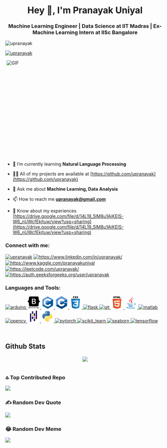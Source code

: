 <h1 align="center">Hey 👋, I'm Pranayak Uniyal</h1>
<h3 align="center">Machine Learning Engineer | Data Science at IIT Madras | Ex- Machine Learning Intern at IISc Bangalore</h3>

<p align="left"> <img src="https://komarev.com/ghpvc/?username=upranayak&label=Profile%20views&color=0e75b6&style=flat" alt="upranayak" /> </p>

<p align="left"> <a href="https://twitter.com/upranayak" target="blank"><img src="https://img.shields.io/twitter/follow/upranayak?logo=twitter&style=for-the-badge" alt="upranayak" /></a> </p>

<img align="right" alt="GIF" src="https://github.com/abhisheknaiidu/abhisheknaiidu/blob/master/code.gif?raw=true" width="500" height="320" />

- 🌱 I’m currently learning **Natural Language Processing**

- 👨‍💻 All of my projects are available at [https://github.com/upranayak](https://github.com/upranayak)

- 💬 Ask me about **Machine Learning, Data Analysis**

- 📫 How to reach me **upranayak@gmail.com**

- 📄 Know about my experiences [https://drive.google.com/file/d/14L19_5lM8u1AiKElS-W6_nUWcfEkjtuw/view?usp=sharing](https://drive.google.com/file/d/14L19_5lM8u1AiKElS-W6_nUWcfEkjtuw/view?usp=sharing)
<h3 align="left">Connect with me:</h3>
<p align="left">
<a href="https://twitter.com/upranayak" target="blank"><img align="center" src="https://raw.githubusercontent.com/rahuldkjain/github-profile-readme-generator/master/src/images/icons/Social/twitter.svg" alt="upranayak" height="30" width="40" /></a>
<a href="https://linkedin.com/in/https://www.linkedin.com/in/upranayak/" target="blank"><img align="center" src="https://raw.githubusercontent.com/rahuldkjain/github-profile-readme-generator/master/src/images/icons/Social/linked-in-alt.svg" alt="https://www.linkedin.com/in/upranayak/" height="30" width="40" /></a>
<a href="https://kaggle.com/https://www.kaggle.com/pranayakuniyal" target="blank"><img align="center" src="https://raw.githubusercontent.com/rahuldkjain/github-profile-readme-generator/master/src/images/icons/Social/kaggle.svg" alt="https://www.kaggle.com/pranayakuniyal" height="30" width="40" /></a>
<a href="https://www.leetcode.com/https://leetcode.com/upranayak/" target="blank"><img align="center" src="https://raw.githubusercontent.com/rahuldkjain/github-profile-readme-generator/master/src/images/icons/Social/leet-code.svg" alt="https://leetcode.com/upranayak/" height="30" width="40" /></a>
<a href="https://auth.geeksforgeeks.org/user/https://auth.geeksforgeeks.org/user/upranayak" target="blank"><img align="center" src="https://raw.githubusercontent.com/rahuldkjain/github-profile-readme-generator/master/src/images/icons/Social/geeks-for-geeks.svg" alt="https://auth.geeksforgeeks.org/user/upranayak" height="30" width="40" /></a>
</p>

<h3 align="left">Languages and Tools:</h3>
<p align="left"> <a href="https://www.arduino.cc/" target="_blank" rel="noreferrer"> <img src="https://cdn.worldvectorlogo.com/logos/arduino-1.svg" alt="arduino" width="40" height="40"/> </a> <a href="https://getbootstrap.com" target="_blank" rel="noreferrer"> <img src="https://raw.githubusercontent.com/devicons/devicon/master/icons/bootstrap/bootstrap-plain-wordmark.svg" alt="bootstrap" width="40" height="40"/> </a> <a href="https://www.cprogramming.com/" target="_blank" rel="noreferrer"> <img src="https://raw.githubusercontent.com/devicons/devicon/master/icons/c/c-original.svg" alt="c" width="40" height="40"/> </a> <a href="https://www.w3schools.com/cpp/" target="_blank" rel="noreferrer"> <img src="https://raw.githubusercontent.com/devicons/devicon/master/icons/cplusplus/cplusplus-original.svg" alt="cplusplus" width="40" height="40"/> </a> <a href="https://www.w3schools.com/css/" target="_blank" rel="noreferrer"> <img src="https://raw.githubusercontent.com/devicons/devicon/master/icons/css3/css3-original-wordmark.svg" alt="css3" width="40" height="40"/> </a> <a href="https://flask.palletsprojects.com/" target="_blank" rel="noreferrer"> <img src="https://www.vectorlogo.zone/logos/pocoo_flask/pocoo_flask-icon.svg" alt="flask" width="40" height="40"/> </a> <a href="https://git-scm.com/" target="_blank" rel="noreferrer"> <img src="https://www.vectorlogo.zone/logos/git-scm/git-scm-icon.svg" alt="git" width="40" height="40"/> </a> <a href="https://www.w3.org/html/" target="_blank" rel="noreferrer"> <img src="https://raw.githubusercontent.com/devicons/devicon/master/icons/html5/html5-original-wordmark.svg" alt="html5" width="40" height="40"/> </a> <a href="https://www.java.com" target="_blank" rel="noreferrer"> <img src="https://raw.githubusercontent.com/devicons/devicon/master/icons/java/java-original.svg" alt="java" width="40" height="40"/> </a> <a href="https://www.mathworks.com/" target="_blank" rel="noreferrer"> <img src="https://upload.wikimedia.org/wikipedia/commons/2/21/Matlab_Logo.png" alt="matlab" width="40" height="40"/> </a> <a href="https://opencv.org/" target="_blank" rel="noreferrer"> <img src="https://www.vectorlogo.zone/logos/opencv/opencv-icon.svg" alt="opencv" width="40" height="40"/> </a> <a href="https://pandas.pydata.org/" target="_blank" rel="noreferrer"> <img src="https://raw.githubusercontent.com/devicons/devicon/2ae2a900d2f041da66e950e4d48052658d850630/icons/pandas/pandas-original.svg" alt="pandas" width="40" height="40"/> </a> <a href="https://www.python.org" target="_blank" rel="noreferrer"> <img src="https://raw.githubusercontent.com/devicons/devicon/master/icons/python/python-original.svg" alt="python" width="40" height="40"/> </a> <a href="https://pytorch.org/" target="_blank" rel="noreferrer"> <img src="https://www.vectorlogo.zone/logos/pytorch/pytorch-icon.svg" alt="pytorch" width="40" height="40"/> </a> <a href="https://scikit-learn.org/" target="_blank" rel="noreferrer"> <img src="https://upload.wikimedia.org/wikipedia/commons/0/05/Scikit_learn_logo_small.svg" alt="scikit_learn" width="40" height="40"/> </a> <a href="https://seaborn.pydata.org/" target="_blank" rel="noreferrer"> <img src="https://seaborn.pydata.org/_images/logo-mark-lightbg.svg" alt="seaborn" width="40" height="40"/> </a> <a href="https://www.tensorflow.org" target="_blank" rel="noreferrer"> <img src="https://www.vectorlogo.zone/logos/tensorflow/tensorflow-icon.svg" alt="tensorflow" width="40" height="40"/> </a> </p>

<br>  


## Github Stats  
<div align="center"><img src="https://github-readme-stats.vercel.app/api?username=upranayak&show_icons=true&count_private=true&hide_border=true" align="center" /></div>  

</br> 

### 🔝 Top Contributed Repo
![](https://github-contributor-stats.vercel.app/api?username=upranayak&limit=5&theme=dark&combine_all_yearly_contributions=true)

### ✍️ Random Dev Quote
![](https://quotes-github-readme.vercel.app/api?type=horizontal&theme=radical)

### 😂 Random Dev Meme
<img src="https://codinginfinite.com/wp-content/uploads/2019/05/documentation-where-were-going-we-dont-need-documentation.jpg" width="512px"/>
</p>
